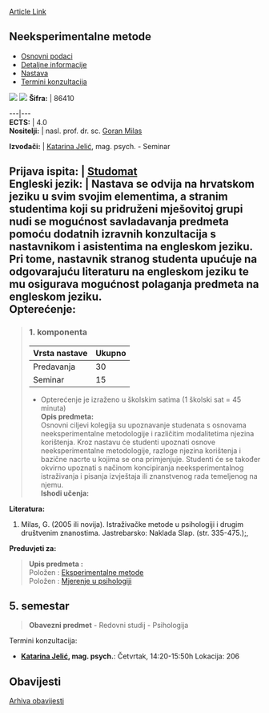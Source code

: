 [Article Link](https://www.fhs.hr/predmet/neemet)

## Neeksperimentalne metode
  * [Osnovni podaci](https://www.fhs.hr/predmet/neemet#v1id-523786_599003_1_0 "Osnovni podaci")
  * [Detaljne informacije](https://www.fhs.hr/predmet/neemet#v1id-523786_599003_1_1 "Detaljne informacije")
  * [Nastava](https://www.fhs.hr/predmet/neemet#v1id-523786_599003_1_2 "Nastava")
  * [Termini konzultacija](https://www.fhs.hr/predmet/neemet#v1id-523786_599003_1_3 "Termini konzultacija")


[![](https://www.fhs.hr/img/flags/gif/hr.gif)](https://www.fhs.hr/predmet/neemet) [![](https://www.fhs.hr/img/flags/gif/gb.gif)](https://www.fhs.hr/en/course/nonmet)
**Šifra:** |  86410  
  
---|---  
**ECTS:** |  4.0   
**Nositelji:** |  nasl. prof. dr. sc. [Goran Milas](https://www.fhs.hr/djelatnik/goran.milas)   
  
**Izvođači:** |  [Katarina Jelić](https://www.fhs.hr/djelatnik/katarina.jelic), mag. psych. - Seminar  
  
**Prijava ispita:** |  [Studomat](http://www.isvu.hr/studomat)  
**Engleski jezik:** |  Nastava se odvija na hrvatskom jeziku u svim svojim elementima, a stranim studentima koji su pridruženi mješovitoj grupi nudi se mogućnost savladavanja predmeta pomoću dodatnih izravnih konzultacija s nastavnikom i asistentima na engleskom jeziku. Pri tome, nastavnik stranog studenta upućuje na odgovarajuću literaturu na engleskom jeziku te mu osigurava mogućnost polaganja predmeta na engleskom jeziku.   
**Opterećenje:**  
---  
> ### 1. komponenta
> | Vrsta nastave | Ukupno  
> ---|---  
> Predavanja | 30  
> Seminar | 15  
> * Opterećenje je izraženo u školskim satima (1 školski sat = 45 minuta)   
**Opis predmeta:**  
> Osnovni ciljevi kolegija su upoznavanje studenata s osnovama neeksperimentalne metodologije i različitim modalitetima njezina korištenja. Kroz nastavu će studenti upoznati osnove neeksperimentalne metodologije, razloge njezina korištenja i bazične nacrte u kojima se ona primjenjuje. Studenti će se također okvirno upoznati s načinom koncipiranja neeksperimentalnog istraživanja i pisanja izvještaja ili znanstvenog rada temeljenog na njemu.  
**Ishodi učenja:**  

  
**Literatura:**  
  1. Milas, G. (2005 ili novija). Istraživačke metode u psihologiji i drugim društvenim znanostima. Jastrebarsko: Naklada Slap. (str. 335-475.);, 

  
**Preduvjeti za:**  
> **Upis predmeta :**  
>  Položen : [Eksperimentalne metode](https://www.fhs.hr/predmet/eksmet_a)  
>  Položen : [Mjerenje u psihologiji](https://www.fhs.hr/predmet/mup_a)  
>   
**5. semestar**  
---  
> **Obavezni predmet** - Redovni studij - Psihologija  
>   
Termini konzultacija: 
  * **[Katarina Jelić](https://www.fhs.hr/djelatnik/katarina.jelic), mag. psych.**: 
Četvrtak, 14:20-15:50h
Lokacija: 206 


## Obavijesti
[Arhiva obavijesti](https://www.fhs.hr/predmet/neemet?@=20plr#news_80115 "Arhiva obavijesti")
